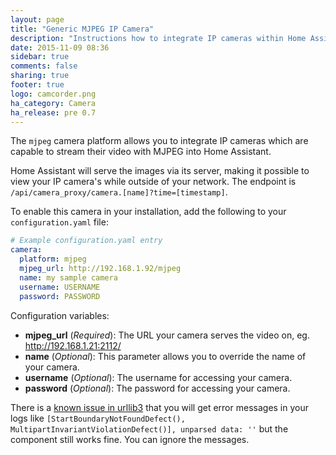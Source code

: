 ```yaml
---
layout: page
title: "Generic MJPEG IP Camera"
description: "Instructions how to integrate IP cameras within Home Assistant."
date: 2015-11-09 08:36
sidebar: true
comments: false
sharing: true
footer: true
logo: camcorder.png
ha_category: Camera
ha_release: pre 0.7
---
```



The `mjpeg` camera platform allows you to integrate IP cameras which are capable to stream their video with MJPEG into Home Assistant.

Home Assistant will serve the images via its server, making it possible to view your IP camera's while outside of your network. The endpoint is `/api/camera_proxy/camera.[name]?time=[timestamp]`.

To enable this camera in your installation, add the following to your `configuration.yaml` file:

```yaml
# Example configuration.yaml entry
camera:
  platform: mjpeg
  mjpeg_url: http://192.168.1.92/mjpeg
  name: my sample camera
  username: USERNAME
  password: PASSWORD
```

Configuration variables:

- **mjpeg_url** (*Required*): The URL your camera serves the video on, eg. http://192.168.1.21:2112/
- **name** (*Optional*): This parameter allows you to override the name of your camera.
- **username** (*Optional*): The username for accessing your camera.
- **password** (*Optional*): The password for accessing your camera.

<p class='note'>
There is a <a href="https://github.com/shazow/urllib3/issues/800" target="_blank">known issue in urllib3</a> that you will get error messages in your logs like <code>[StartBoundaryNotFoundDefect(), MultipartInvariantViolationDefect()], unparsed data: ''</code> but the component still works fine. You can ignore the messages. 
</p>
